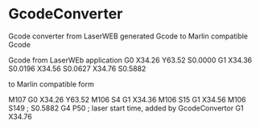 # GcodeConverter
Gcode converter from LaserWEB generated Gcode to Marlin compatible Gcode

Gcode from LaserWEb application
  G0 X34.26 Y63.52 S0.0000
  G1 X34.36 S0.0196
  X34.56 S0.0627
  X34.76 S0.5882

to Marlin compatible form
  
  M107
  G0 X34.26 Y63.52 
  M106 S4
  G1 X34.36 
  M106 S15
  G1 X34.56 
  M106 S149 ; S0.5882
  G4 P50    ; laser start time, added by GcodeConvertor
  G1 X34.76 
